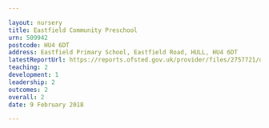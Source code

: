 ```yaml
---

layout: nursery
title: Eastfield Community Preschool
urn: 509942
postcode: HU4 6DT
address: Eastfield Primary School, Eastfield Road, HULL, HU4 6DT
latestReportUrl: https://reports.ofsted.gov.uk/provider/files/2757721/urn/509942.pdf
teaching: 2
development: 1
leadership: 2
outcomes: 2
overall: 2
date: 9 February 2018

---
```

